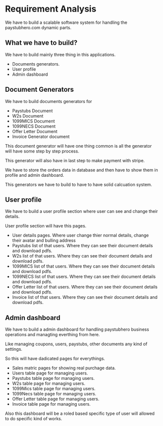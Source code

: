 # Requirement Analysis

We have to build a scalable software system for handling the paystubhero.com dynamic parts.

## What we have to build?

We have to build mainly three thing in this applications.

-   Documents generators.
-   User profile
-   Admin dashboard

## Document Generators

We have to build documents generators for

-   Paystubs Document
-   W2s Document
-   1099MICS Document
-   1099NECS Document
-   Offer Letter Document
-   Invoice Generator document

This document generator will have one thing common is all the generator will have some step by step process.

This generator will also have in last step to make payment with stripe.

We have to store the orders data in database and then have to show them in profile and admin dashboard.

This generators we have to build to have to have solid calcuation system.

## User profile

We have to build a user profile section where user can see and change their details.

User profile section will have this pages.

-   User details pages. Where user change thier normal details, change their avatar and bulling address
-   Paystubs list of that users. Where they can see their document details and download pdfs.
-   W2s list of that users. Where they can see their document details and download pdfs.
-   1099MICS list of that users. Where they can see their document details and download pdfs.
-   1099NECS list of that users. Where they can see their document details and download pdfs.
-   Offer Letter list of that users. Where they can see their document details and download pdfs.
-   Invoice list of that users. Where they can see their document details and download pdfs.

## Admin dashboard

We have to build a admin dashboard for handling paystubhero business operations and managting everthing from here.

Like managing coupons, users, paystubs, other documents any kind of settings.

So this will have dadicated pages for everythings.

-   Sales matric pages for showing real purchage data.
-   Users table page for managing users.
-   Paystubs table page for managing users.
-   W2s table page for managing users.
-   1099Mics table page for managing users.
-   1099Necs table page for managing users.
-   Offer Letter table page for managing users.
-   Invoice table page for managing users.

Also this dashboard will be a roled based specific type of user will allowed to do specific kind of works.
